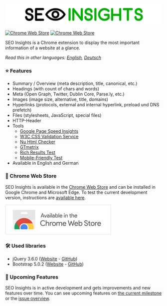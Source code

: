 ![](img/seo-insights-header.png)

[![Chrome Web Store](https://img.shields.io/chrome-web-store/v/nlkopdpfkbifcibdoecnfabipofhnoom?style=flat-square)](https://chrome.google.com/webstore/detail/seo-insights/nlkopdpfkbifcibdoecnfabipofhnoom?hl=en)
[![Chrome Web Store](https://img.shields.io/chrome-web-store/users/nlkopdpfkbifcibdoecnfabipofhnoom?style=flat-square)](https://chrome.google.com/webstore/detail/seo-insights/nlkopdpfkbifcibdoecnfabipofhnoom?hl=en)

SEO Insights is a Chrome extension to display the most important information of a website at a glance.

*Read this in other languages: [English](README.md), [Deutsch](README.de.md)*

### :star: Features

* Summary / Overview (meta description, title, canonical, etc.)
* Headings (with count of chars and words)
* Meta (Open Graph, Twitter, Dublin Core, Parse.ly, etc.)
* Images (image size, alternative, title, domains)
* Hyperlinks (protocols, external and internal hyperlink, preload und DNS prefetch)
* Files (stylesheets, JavaScript, special files)
* HTTP-Header
* Tools
  - [Google Page Speed Insights](https://developers.google.com/speed/pagespeed/insights/)
  - [W3C CSS Validation Service](https://jigsaw.w3.org/css-validator/)
  - [Nu Html Checker](https://validator.w3.org/nu/)
  - [GTmetrix](https://gtmetrix.com/)
  - [Rich Results Test](https://search.google.com/test/rich-results)
  - [Mobile-Friendly Test](https://search.google.com/test/mobile-friendly)
* Available in English and German

### :rocket: Chrome Web Store

SEO Insights is available in the [Chrome Web Store](https://chrome.google.com/webstore/detail/seo-insights/nlkopdpfkbifcibdoecnfabipofhnoom?hl=en) and can be installed in Google Chrome and Microsoft Edge. To test the current development version, instructions are [available here](https://github.com/SEO-Insights/seo-insights/wiki/Development).

[![](img/available-in-the-chrome-web-store.png)](https://chrome.google.com/webstore/detail/seo-insights/nlkopdpfkbifcibdoecnfabipofhnoom?hl=en)

### :hammer_and_wrench: Used libraries

* jQuery 3.6.0 ([Website](https://jquery.com/) - [GitHub](https://github.com/jquery/jquery))
* Bootstrap 5.0.2 ([Website](https://getbootstrap.com/docs/5.0/getting-started/introduction/) - [GitHub](https://github.com/twbs/bootstrap))

### :tada: Upcoming Features

SEO Insights is in active development and gets improvements and new features over time. You can see upcoming features on [the current milestone](https://github.com/SEO-Insights/seo-insights/milestone/1) or the [issue overview](https://github.com/SEO-Insights/seo-insights/issues).